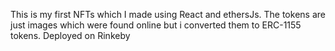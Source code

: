 This is my first NFTs which I made using React and ethersJs.
The tokens are just images which were found online but i converted them to ERC-1155 tokens.
Deployed on Rinkeby
